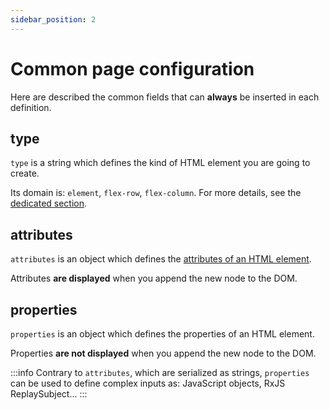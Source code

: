 ```yaml
---
sidebar_position: 2
---
```


# Common page configuration

Here are described the common fields that can **always** be inserted in each definition.

## type

`type` is a string which defines the kind of HTML element you are going to create.

Its domain is: `element`, `flex-row`, `flex-column`. For more details, see the [dedicated section](./element-types.md).

## attributes

`attributes` is an object which defines the [attributes of an HTML element](https://developer.mozilla.org/en-US/docs/Web/HTML/Attributes).

Attributes **are displayed** when you append the new node to the DOM.

## properties

`properties` is an object which defines the properties of an HTML element.

Properties **are not displayed** when you append the new node to the DOM.

:::info
Contrary to `attributes`, which are serialized as strings, `properties` can be used to define complex inputs as: JavaScript objects, RxJS ReplaySubject...
:::
